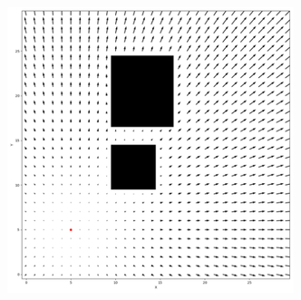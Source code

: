 ![image](https://github.com/rongrong1314/path_planning_algorithm_train/blob/master/images/potential_field.png)
